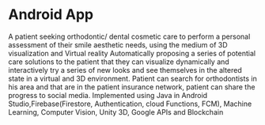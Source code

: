 # Android App
A patient seeking orthodontic/ dental cosmetic care to perform a personal assessment of their smile aesthetic needs, using the medium of 3D visualization and Virtual reality 
Automatically proposing a series of potential care solutions to the patient that they can visualize dynamically and interactively try a series of new looks and see themselves in the altered state in a virtual and 3D environment.
Patient can search for orthodontists in his area and that are in the patient insurance network, patient can share the progress to social media.
Implemented using Java in Android Studio,Firebase(Firestore, Authentication, cloud Functions, FCM), Machine Learning, Computer Vision, Unity 3D, Google APIs and Blockchain
